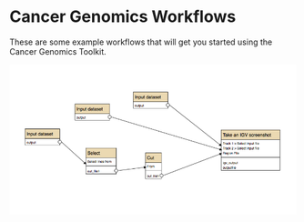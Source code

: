 # Cancer Genomics Workflows
These are some example workflows that will get you started using the Cancer Genomics Toolkit. 

![ScreenShot](igv_screenshot.png)
